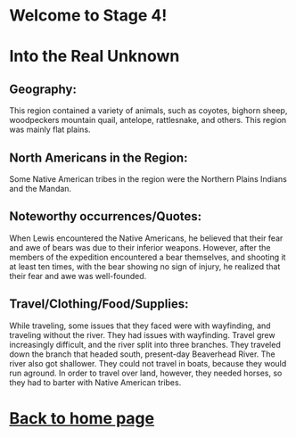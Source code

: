 
# Welcome to Stage 4!


# Into the Real Unknown
## Geography:
This region contained a variety of animals, such as coyotes, bighorn sheep, woodpeckers mountain quail, antelope, rattlesnake, and others. This region was mainly flat plains.
## North Americans in the Region:
Some Native American tribes in the region were the Northern Plains Indians and the Mandan.
## Noteworthy occurrences/Quotes:
When Lewis encountered the Native Americans, he believed that their fear and awe of bears was due to their inferior weapons. However, after the members of the expedition encountered a bear themselves, and shooting it at least ten times, with the bear showing no sign of injury, he realized that their fear and awe was well-founded.
## Travel/Clothing/Food/Supplies:
While traveling, some issues that they faced were with wayfinding, and traveling without the river. They had issues with wayfinding. Travel grew increasingly difficult, and the river split into three branches. They traveled down the branch that headed south, present-day Beaverhead River. The river also got shallower. They could not travel in boats, because they would run aground. In order to travel over land, however, they needed horses, so they had to barter with Native American tribes.

# [Back to home page](README.md)



